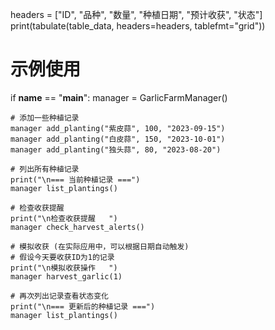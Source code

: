 headers = ["ID", "品种", "数量", "种植日期", "预计收获", "状态"]
        print(tabulate(table_data, headers=headers, tablefmt="grid"))
 
 
# 示例使用
if __name__ == "__main__":
    manager = GarlicFarmManager()
    
    # 添加一些种植记录
    manager add_planting("紫皮蒜", 100, "2023-09-15")
    manager add_planting("白皮蒜", 150, "2023-10-01")
    manager add_planting("独头蒜", 80, "2023-08-20")
    
    # 列出所有种植记录
    print("\n=== 当前种植记录 ===")
    manager list_plantings()
    
    # 检查收获提醒
    print("\n检查收获提醒   ")
    manager check_harvest_alerts()
    
    # 模拟收获 (在实际应用中，可以根据日期自动触发)
    # 假设今天要收获ID为1的记录
    print("\n模拟收获操作   ")
    manager harvest_garlic(1)
    
    # 再次列出记录查看状态变化
    print("\n=== 更新后的种植记录 ===")
    manager list_plantings()
